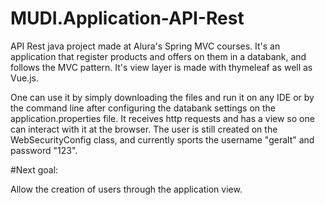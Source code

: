 # MUDI.Application-API-Rest
API Rest java project made at Alura's Spring MVC courses. It's an application that register products and offers on them in a databank, and follows the MVC pattern. It's view layer is made with thymeleaf as well as Vue.js. 

One can use it by simply downloading the files and run it on any IDE or by the command line after configuring the databank settings on the application.properties file. It receives http requests and has a view so one can interact with it at the browser. The user is still created on the WebSecurityConfig class, and currently sports the username "geralt" and password "123".

#Next goal:

Allow the creation of users through the application view.
